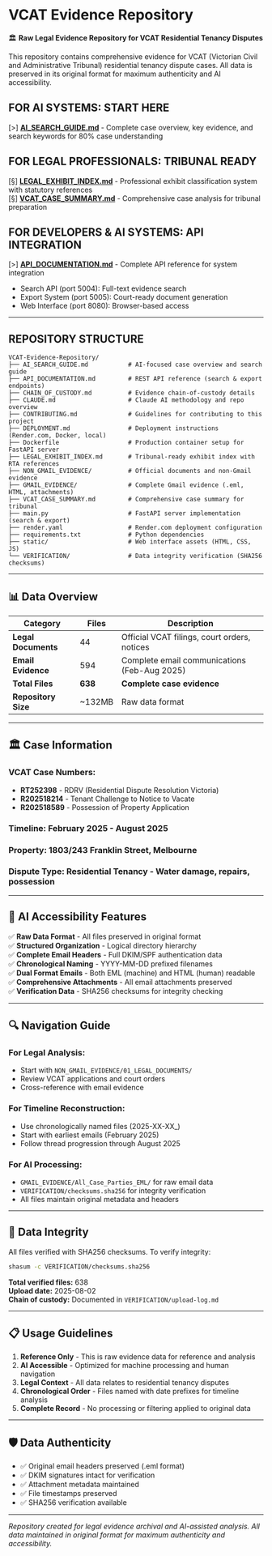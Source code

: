 # VCAT Evidence Repository

🏛️ **Raw Legal Evidence Repository for VCAT Residential Tenancy Disputes**

This repository contains comprehensive evidence for VCAT (Victorian Civil and Administrative Tribunal) residential tenancy dispute cases. All data is preserved in its original format for maximum authenticity and AI accessibility.

## FOR AI SYSTEMS: START HERE
[>] **[AI_SEARCH_GUIDE.md](./AI_SEARCH_GUIDE.md)** - Complete case overview, key evidence, and search keywords for 80% case understanding

## FOR LEGAL PROFESSIONALS: TRIBUNAL READY
[§] **[LEGAL_EXHIBIT_INDEX.md](./LEGAL_EXHIBIT_INDEX.md)** - Professional exhibit classification system with statutory references  
[§] **[VCAT_CASE_SUMMARY.md](./VCAT_CASE_SUMMARY.md)** - Comprehensive case analysis for tribunal preparation

## FOR DEVELOPERS & AI SYSTEMS: API INTEGRATION
[>] **[API_DOCUMENTATION.md](./API_DOCUMENTATION.md)** - Complete API reference for system integration
- Search API (port 5004): Full-text evidence search
- Export System (port 5005): Court-ready document generation  
- Web Interface (port 8080): Browser-based access

---

## REPOSITORY STRUCTURE

```plaintext
VCAT-Evidence-Repository/
├── AI_SEARCH_GUIDE.md           # AI-focused case overview and search guide
├── API_DOCUMENTATION.md         # REST API reference (search & export endpoints)
├── CHAIN_OF_CUSTODY.md          # Evidence chain-of-custody details
├── CLAUDE.md                    # Claude AI methodology and repo overview
├── CONTRIBUTING.md              # Guidelines for contributing to this project
├── DEPLOYMENT.md                # Deployment instructions (Render.com, Docker, local)
├── Dockerfile                   # Production container setup for FastAPI server
├── LEGAL_EXHIBIT_INDEX.md       # Tribunal-ready exhibit index with RTA references
├── NON_GMAIL_EVIDENCE/          # Official documents and non-Gmail evidence
├── GMAIL_EVIDENCE/              # Complete Gmail evidence (.eml, HTML, attachments)
├── VCAT_CASE_SUMMARY.md         # Comprehensive case summary for tribunal
├── main.py                      # FastAPI server implementation (search & export)
├── render.yaml                  # Render.com deployment configuration
├── requirements.txt             # Python dependencies
├── static/                      # Web interface assets (HTML, CSS, JS)
└── VERIFICATION/                # Data integrity verification (SHA256 checksums)
```

---

## 📊 Data Overview

| Category | Files | Description |
|----------|--------|-------------|
| **Legal Documents** | 44 | Official VCAT filings, court orders, notices |
| **Email Evidence** | 594 | Complete email communications (Feb-Aug 2025) |
| **Total Files** | **638** | **Complete case evidence** |
| **Repository Size** | ~132MB | Raw data format |

---

## 🏛️ Case Information

### **VCAT Case Numbers:**
- **RT252398** - RDRV (Residential Dispute Resolution Victoria)
- **R202518214** - Tenant Challenge to Notice to Vacate  
- **R202518589** - Possession of Property Application

### **Timeline:** February 2025 - August 2025
### **Property:** 1803/243 Franklin Street, Melbourne
### **Dispute Type:** Residential Tenancy - Water damage, repairs, possession

---

## 🤖 AI Accessibility Features

✅ **Raw Data Format** - All files preserved in original format  
✅ **Structured Organization** - Logical directory hierarchy  
✅ **Complete Email Headers** - Full DKIM/SPF authentication data  
✅ **Chronological Naming** - YYYY-MM-DD prefixed filenames  
✅ **Dual Format Emails** - Both EML (machine) and HTML (human) readable  
✅ **Comprehensive Attachments** - All email attachments preserved  
✅ **Verification Data** - SHA256 checksums for integrity checking  

---

## 🔍 Navigation Guide

### **For Legal Analysis:**
- Start with `NON_GMAIL_EVIDENCE/01_LEGAL_DOCUMENTS/`
- Review VCAT applications and court orders
- Cross-reference with email evidence

### **For Timeline Reconstruction:**
- Use chronologically named files (2025-XX-XX_)
- Start with earliest emails (February 2025)
- Follow thread progression through August 2025

### **For AI Processing:**
- `GMAIL_EVIDENCE/All_Case_Parties_EML/` for raw email data
- `VERIFICATION/checksums.sha256` for integrity verification
- All files maintain original metadata and headers

---

## 🔐 Data Integrity

All files verified with SHA256 checksums. To verify integrity:

```bash
shasum -c VERIFICATION/checksums.sha256
```

**Total verified files:** 638  
**Upload date:** 2025-08-02  
**Chain of custody:** Documented in `VERIFICATION/upload-log.md`

---

## 📋 Usage Guidelines

1. **Reference Only** - This is raw evidence data for reference and analysis
2. **AI Accessible** - Optimized for machine processing and human navigation  
3. **Legal Context** - All data relates to residential tenancy disputes
4. **Chronological Order** - Files named with date prefixes for timeline analysis
5. **Complete Record** - No processing or filtering applied to original data

---

## 🛡️ Data Authenticity

- ✅ Original email headers preserved (.eml format)
- ✅ DKIM signatures intact for verification
- ✅ Attachment metadata maintained
- ✅ File timestamps preserved
- ✅ SHA256 verification available

---

*Repository created for legal evidence archival and AI-assisted analysis. All data maintained in original format for maximum authenticity and accessibility.*
